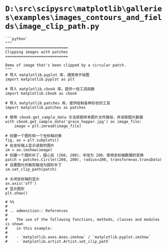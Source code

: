 # `D:\src\scipysrc\matplotlib\galleries\examples\images_contours_and_fields\image_clip_path.py`

```
```python`
"""
============================
Clipping images with patches
============================

Demo of image that's been clipped by a circular patch.
"""
# 导入 matplotlib.pyplot 库，通常用于绘图
import matplotlib.pyplot as plt

# 导入 matplotlib.cbook 库，提供一些工具函数
import matplotlib.cbook as cbook

# 导入 matplotlib.patches 库，提供绘制各种形状的工具
import matplotlib.patches as patches

# 使用 cbook.get_sample_data 方法获取样本图片文件路径，并读取图片数据
with cbook.get_sample_data('grace_hopper.jpg') as image_file:
    image = plt.imread(image_file)

# 创建一个图形和一个坐标轴对象
fig, ax = plt.subplots()
# 在坐标轴上显示读取的图片
im = ax.imshow(image)
# 创建一个圆形补丁，圆心在 (260, 200)，半径为 200，使用坐标轴数据的变换
patch = patches.Circle((260, 200), radius=200, transform=ax.transData)
# 设置图片的裁剪路径为圆形补丁
im.set_clip_path(patch)

# 关闭坐标轴的显示
ax.axis('off')
# 显示图形
plt.show()

# %%
#
# .. admonition:: References
#
#    The use of the following functions, methods, classes and modules is shown
#    in this example:
#
#    - `matplotlib.axes.Axes.imshow` / `matplotlib.pyplot.imshow`
#    - `matplotlib.artist.Artist.set_clip_path`
```